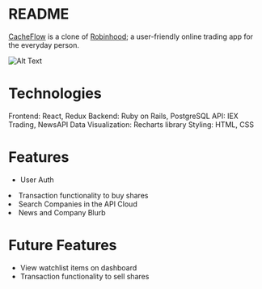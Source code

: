 # README

<a href="https://cache-flow.herokuapp.com/#/">CacheFlow</a> is a clone of <a href="https://robinhood.com/">Robinhood</a>; a user-friendly online trading app for the everyday person.

![Alt Text](https://media.giphy.com/media/YnkTiJZ5WUIULC3mP0/giphy.gif)


<h1>Technologies</h1>

Frontend: React, Redux
Backend: Ruby on Rails, PostgreSQL
API: IEX Trading, NewsAPI
Data Visualization: Recharts library
Styling: HTML, CSS

# Features
* User Auth
<li>Transaction functionality to buy shares</li>
<li>Search Companies in the API Cloud</li>
<li>News and Company Blurb</li>


# Future Features
* View watchlist items on dashboard
* Transaction functionality to sell shares
